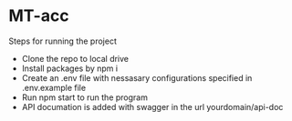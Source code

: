 # MT-acc

Steps for running the project
- Clone the repo to local drive
- Install packages by npm i
- Create an .env file with nessasary configurations specified in .env.example file
- Run npm start to run the program
- API documation is added with swagger in the url yourdomain/api-doc
